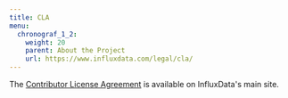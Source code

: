 ```yaml
---
title: CLA
menu:
  chronograf_1_2:
    weight: 20
    parent: About the Project
    url: https://www.influxdata.com/legal/cla/
---
```


The [Contributor License Agreement](https://www.influxdata.com/legal/cla/) is available on InfluxData's main site.